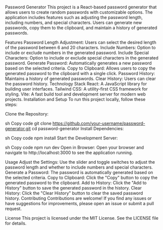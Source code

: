 Password Generator
This project is a React-based password generator that allows users to create random passwords with customizable options. The application includes features such as adjusting the password length, including numbers, and special characters. Users can generate new passwords, copy them to the clipboard, and maintain a history of generated passwords.

Features
Password Length Adjustment: Users can select the desired length of the password between 6 and 20 characters.
Include Numbers: Option to include or exclude numbers in the generated password.
Include Special Characters: Option to include or exclude special characters in the generated password.
Generate Password: Automatically generates a new password based on the selected criteria.
Copy to Clipboard: Allows users to copy the generated password to the clipboard with a single click.
Password History: Maintains a history of generated passwords.
Clear History: Users can clear the password history.
Technology Stack
React: A JavaScript library for building user interfaces.
Tailwind CSS: A utility-first CSS framework for styling.
Vite: A fast build tool and development server for modern web projects.
Installation and Setup
To run this project locally, follow these steps:

Clone the Repository:

sh
Copy code
git clone https://github.com/your-username/password-generator.git
cd password-generator
Install Dependencies:

sh
Copy code
npm install
Start the Development Server:

sh
Copy code
npm run dev
Open in Browser:
Open your browser and navigate to http://localhost:3000 to see the application running.

Usage
Adjust the Settings: Use the slider and toggle switches to adjust the password length and whether to include numbers and special characters.
Generate a Password: The password is automatically generated based on the selected criteria.
Copy to Clipboard: Click the "Copy" button to copy the generated password to the clipboard.
Add to History: Click the "Add to History" button to save the generated password in the history.
Clear History: Click the "Clear History" button to clear the saved password history.
Contributing
Contributions are welcome! If you find any issues or have suggestions for improvements, please open an issue or submit a pull request.

License
This project is licensed under the MIT License. See the LICENSE file for details.
